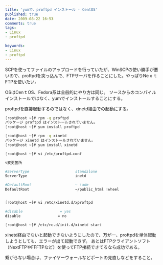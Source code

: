 ```yaml
---
title: 'yumで、proftpd インストール - CentOS'
published: true
date: 2009-08-22 16:53
comments: true
tags:
- Linux
- proftpd

keywords:
- Linux
- proftpd
---
```

SCPを使ってファイルのアップロードを行っていたが、WinSCPの使い勝手が悪いので、proftpdを突っ込んで、FTPサーバを作ることにした。やっぱりNeｘｔFTPを使いたい。

OSはCenｔOS、Fedora系は全般的にやり方は同じ。
ソースからのコンパイルインストールではなく、yumでインストールすることにする。

proftpdを直接起動するのではなく、xinetd経由での起動にする。

```sh
[root@host ~]# rpm -q proftpd
パッケージ proftpd はインストールされていません。
[root@host ~]# yum install proftpd

[root@host ~]# rpm -q xinetd
パッケージ xinetd はインストールされていません。
[root@host ~]# yum install xinetd

[root@host ~]# vi /etc/proftpd.conf

▽変更箇所

#ServerType                     standalone
ServerType                      inetd

#DefaultRoot                    ~ !adm
DefaultRoot                     ~/public_html !wheel


[root@host ~]# vi /etc/xinetd.d/xproftpd

#disable                 = yes
disable                 = no

[root@host ~]# /etc/rc.d/init.d/xinetd start
```

xinetd経由でないと起動できないようにしたので、万が一、proftpdを単体起動しようとしても、エラーが出て起動できず。
あとはFTPクライアントソフト（NextFTPやFFFTPなど）を使ってFTP接続できてるなら成功である。

繋がらない場合は、ファイヤーウォールなどポートの見直しなどをすること。
